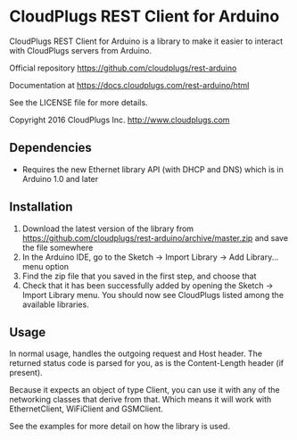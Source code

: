 # CloudPlugs REST Client for Arduino

CloudPlugs REST Client for Arduino is a library to make it easier to interact with CloudPlugs servers from Arduino.

Official repository https://github.com/cloudplugs/rest-arduino

Documentation at https://docs.cloudplugs.com/rest-arduino/html

See the LICENSE file for more details.

Copyright 2016 CloudPlugs Inc. http://www.cloudplugs.com

## Dependencies

- Requires the new Ethernet library API (with DHCP and DNS) which is in Arduino 1.0 and later

## Installation

1. Download the latest version of the library from https://github.com/cloudplugs/rest-arduino/archive/master.zip and save the file somewhere
1. In the Arduino IDE, go to the Sketch -> Import Library -> Add Library... menu option
1. Find the zip file that you saved in the first step, and choose that
1. Check that it has been successfully added by opening the Sketch -> Import Library menu.  You should now see CloudPlugs listed among the available libraries.

## Usage

In normal usage, handles the outgoing request and Host header.  The returned status code is parsed for you, as is the Content-Length header (if present).

Because it expects an object of type Client, you can use it with any of the networking classes that derive from that.  Which means it will work with EthernetClient, WiFiClient and GSMClient.

See the examples for more detail on how the library is used.

